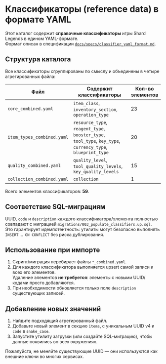 # Классификаторы (reference data) в формате YAML

Этот каталог содержит **справочные классификаторы** игры Shard Legends в едином YAML-формате.  
Формат описан в спецификации [`docs/specs/classifier_yaml_format.md`](../../docs/specs/classifier_yaml_format.md).

## Структура каталога

Все классификаторы сгруппированы по смыслу и объединены в четыре агрегированных файла:

| Файл | Содержит классификаторы | Кол-во элементов |
|------|-------------------------|------------------|
| `core_combined.yaml` | `item_class`, `inventory_section`, `operation_type` | 23 |
| `item_types_combined.yaml` | `resource_type`, `reagent_type`, `booster_type`, `tool_type`, `key_type`, `currency_type`, `blueprint_type` | 20 |
| `quality_combined.yaml` | `quality_level`, `tool_quality_levels`, `key_quality_levels` | 15 |
| `collection_combined.yaml` | `collection` | 1 |

Всего элементов классификаторов: **59**.

## Соответствие SQL-миграциям

UUID, `code` и `description` каждого классификатора/элемента полностью совпадают с миграцией `migrations/003_populate_classifiers.up.sql`.  
Это гарантирует идемпотентность: утилиты могут безопасно выполнять `INSERT … ON CONFLICT` без риска дублирования.

## Использование при импорте

1. Скрипт/миграция перебирает файлы `*_combined.yaml`.
2. Для каждого классификатора выполняется upsert самой записи и всех его элементов.  
   Удаление элементов **не требуется**: элементы с новыми UUID/кодами просто добавляются.
3. При необходимости обновляется только поле `description` существующих записей.

## Добавление новых значений

1. Найдите подходящий агрегированный файл.  
2. Добавьте новый элемент в секцию `items`, с уникальным UUID v4 и `code` в `snake_case`.
3. Запустите утилиту загрузки (или создайте SQL-миграцию), чтобы данные появились во всех окружениях.

Пожалуйста, не меняйте существующие UUID — они используются как внешние ключи во многих сервисах. 